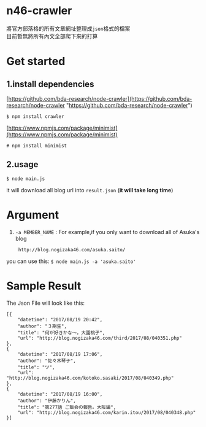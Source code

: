 n46-crawler
===========

將官方部落格的所有文章網址整理成`json`格式的檔案  
目前暫無將所有內文全部爬下來的打算

# Get started #
## 1.install dependencies ##

[https://github.com/bda-research/node-crawler](https://github.com/bda-research/node-crawler "https://github.com/bda-research/node-crawler")

	$ npm install crawler

[https://www.npmjs.com/package/minimist](https://www.npmjs.com/package/minimist)

	# npm install minimist

## 2.usage ##

	$ node main.js
it will download all blog url into `result.json` (**it will take long time**)

# Argument #

1. `-a MEMBER_NAME` : For example,if you only want to download all of Asuka's blog

		http://blog.nogizaka46.com/asuka.saito/
you can use this: `$ node main.js -a 'asuka.saito'`


# Sample Result #
The Json File will look like this:

	[{
		"datetime": "2017/08/19 20:42",
		"author": "３期生",
		"title": "何が好きかな〜。大園桃子",
		"url": "http://blog.nogizaka46.com/third/2017/08/040351.php"
	},
	{
		"datetime": "2017/08/19 17:06",
		"author": "佐々木琴子",
		"title": "ツ",
		"url": "http://blog.nogizaka46.com/kotoko.sasaki/2017/08/040349.php"
	},
	{
		"datetime": "2017/08/19 16:00",
		"author": "伊藤かりん",
		"title": "第277話 ご飯会の報告。大阪編",
		"url": "http://blog.nogizaka46.com/karin.itou/2017/08/040348.php"
	}]
